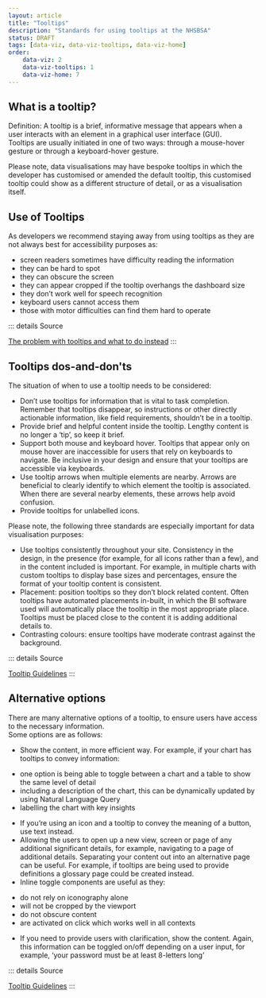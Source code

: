```yaml
---
layout: article
title: "Tooltips"
description: "Standards for using tooltips at the NHSBSA"
status: DRAFT
tags: [data-viz, data-viz-tooltips, data-viz-home]
order:
    data-viz: 2
    data-viz-tooltips: 1
    data-viz-home: 7
---
```

## What is a tooltip?  
  
Definition: A tooltip is a brief, informative message that appears when a user interacts with an element in a graphical user interface (GUI).  
Tooltips are usually initiated in one of two ways: through a mouse-hover gesture or through a keyboard-hover gesture.  
  
Please note, data visualisations may have bespoke tooltips in which the developer has customised or amended the default tooltip, this customised tooltip could show as a different structure of detail, or as a visualisation itself.  
  
## Use of Tooltips  
  
As developers we recommend staying away from using tooltips as they are not always best for accessibility purposes as:  
- screen readers sometimes have difficulty reading the information
- they can be hard to spot
- they can obscure the screen
- they can appear cropped if the tooltip overhangs the dashboard size
- they don’t work well for speech recognition
- keyboard users cannot access them
- those with motor difficulties can find them hard to operate  
  
::: details Source
 
[The problem with tooltips and what to do instead][tool 1]
:::   
  
## Tooltips dos-and-don'ts  
  
The situation of when to use a tooltip needs to be considered:  
- Don’t use tooltips for information that is vital to task completion. Remember that tooltips disappear, so instructions or other directly actionable information, like field requirements, shouldn’t be in a tooltip.
- Provide brief and helpful content inside the tooltip. Lengthy content is no longer a ‘tip’, so keep it brief.
- Support both mouse and keyboard hover. Tooltips that appear only on mouse hover are inaccessible for users that rely on keyboards to navigate. Be inclusive in your design and ensure that your tooltips are accessible via keyboards.
- Use tooltip arrows when multiple elements are nearby. Arrows are beneficial to clearly identify to which element the tooltip is associated. When there are several nearby elements, these arrows help avoid confusion.
- Provide tooltips for unlabelled icons.  
  
Please note, the following three standards are especially important for data visualisation purposes:  
- Use tooltips consistently throughout your site. Consistency in the design, in the presence (for example, for all icons rather than a few), and in the content included is important. For example, in multiple charts with custom tooltips to display base sizes and percentages, ensure the format of your tooltip content is consistent.
- Placement: position tooltips so they don’t block related content. Often tooltips have automated placements in-built, in which the BI software used will automatically place the tooltip in the most appropriate place. Tooltips must be placed close to the content it is adding additional details to. 
- Contrasting colours: ensure tooltips have moderate contrast against the background.  
  
::: details Source
 
[Tooltip Guidelines][tool 2]
:::  
  
## Alternative options  
  
There are many alternative options of a tooltip, to ensure users have access to the necessary information.  
Some options are as follows:  
- Show the content, in more efficient way. For example, if your chart has tooltips to convey information:
* one option is being able to toggle between a chart and a table to show the same level of detail
* including a description of the chart, this can be dynamically updated by using Natural Language Query
* labelling the chart with key insights
- If you’re using an icon and a tooltip to convey the meaning of a button, use text instead.
- Allowing the users to open up a new view, screen or page of any additional significant details, for example, navigating to a page of additional details. Separating your content out into an alternative page can be useful. For example, if tooltips are being used to provide definitions a glossary page could be created instead.
- Inline toggle components are useful as they:
* do not rely on iconography alone
* will not be cropped by the viewport
* do not obscure content
* are activated on click which works well in all contexts
- If you need to provide users with clarification, show the content. Again, this information can be toggled on/off depending on a user input, for example, ‘your password must be at least 8-letters long’  
  
::: details Source
 
[Tooltip Guidelines][tool 3]
:::  
  

[tool 1]: https://adamsilver.io/blog/the-problem-with-tooltips-and-what-to-do-instead/
[tool 2]: https://www.nngroup.com/articles/tooltip-guidelines/
[tool 3]: https://www.nngroup.com/articles/tooltip-guidelines/